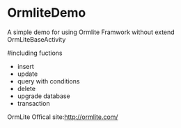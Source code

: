 # OrmliteDemo
A simple demo for using Ormlite Framwork without extend OrmLiteBaseActivity

#including fuctions
* insert<br>
* update<br>
* query with conditions<br>
* delete<br>
* upgrade database<br>
* transaction

OrmLite Offical site:<a href="http://ormlite.com/">http://ormlite.com/</a>
